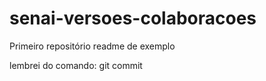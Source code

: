 # senai-versoes-colaboracoes
Primeiro repositório
readme de exemplo


lembrei do comando: git commit